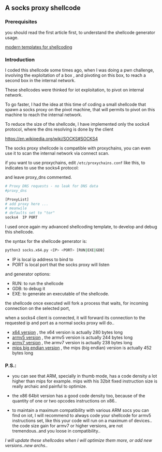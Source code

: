 ## A socks proxy shellcode

### Prerequisites

you should read the first article first, to understand the shellcode generator usage.

[modern templates for shellcoding](https://github.com/nobodyisnobody/docs/tree/main/modern.templates.for.shellcoding)

### Introduction

I coded this shellcode some times ago, when I was doing a pwn challenge, involving the exploitation of a box , and pivoting on this box, to reach a second box in the internal network.

These shellcodes were thinked for iot exploitation, to pivot on internal network.

To go faster, I had the idea at this time of coding a small shellcode that spawn a socks proxy on the pivot machine, that will permits to pivot on this machine to reach the internal network.

To reduce the size of the shellcode, I have implemented only the socks4 protocol, where the dns resolving is done by the client

<https://en.wikipedia.org/wiki/SOCKS#SOCKS4>

The socks proxy shellcode is compatible with proxychains,
you can even use it to scan the internal network via connect scan.

if you want to use proxychains, edit `/etc/proxychains.conf`
like this, to indicates to use the socks4 protocol:

and leave proxy_dns commented.

```sh
# Proxy DNS requests - no leak for DNS data
#proxy_dns 

[ProxyList]
# add proxy here ...
# meanwile
# defaults set to "tor"
socks4  IP PORT
```

I used once again my advanced shellcoding template, to develop and debug this shellcode.

the syntax for the shellcode generator is:

```sh
python3 socks.x64.py <IP> <PORT> [RUN|EXE|GDB]
```

+ IP is local ip address to bind to
+ PORT is local port that the socks proxy will listen

and generator options:
+ RUN: to run the shellcode
+ GDB: to debug it
+ EXE: to generate an executable of the shellcode.


the shellcode once executed will fork a process that waits, for incoming connection on the selected port,

when a socks4 client is connected, it will forward its connection to the requested ip and port as a normal socks proxy will do..

+ [x64 version](./socks.x64.py) , the x64 version is actually 280 bytes long
+ [armv5 version](./socks.armv5.py) , the armv5 version is actually 244 bytes long
+ [armv7 version](./socks.armv7.py) , the armv7 version is actually 238 bytes long
+ [mips big endian version](./socks.mipseb.py) , the mips (big endian) version is actually 452 bytes long

### P.S.:

* you can see that ARM, specially in thumb mode, has a code density a lot higher than mips for example. mips with his 32bit fixed instruction size is really archaic and painful to optimize.

* the x86 64bit version has a good code density too, because of the quantity of one or two opcodes instructions on x86..

* to maintain a maximum compatibility with various ARM socs you can find on iot, I will recommend to always code your shellcode for armv5 instructions set,
like this your code will run on a maximum of devices..
the code size gain for armv7 or higher versions, are not tremendous..and you loose in compatibility..

*I will update these shellcodes when I will optimize them more, or add new versions..new archs..*



